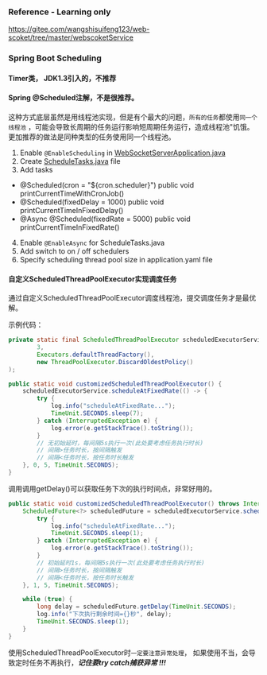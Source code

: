 ### Reference - Learning only

https://gitee.com/wangshisuifeng123/web-scoket/tree/master/webscoketService

### Spring Boot Scheduling

#### Timer类， JDK1.3引入的，不推荐

#### Spring @Scheduled注解，不是很推荐。

这种方式底层虽然是用线程池实现，但是有个最大的问题，`所有的任务`都使用`同一个线程池`
，可能会导致长周期的任务运行影响短周期任务运行，造成线程池"饥饿。更加推荐的做法是同种类型的任务使用同一个线程池。

1. Enable `@EnableScheduling`
   in [WebSocketServerApplication.java](src/main/java/com/jsun/websocket/WebSocketServerApplication.java)
2. Create [ScheduleTasks.java](src/main/java/com/jsun/websocket/schedule/ScheduleTasks.java) file
3. Add tasks

- @Scheduled(cron = "${cron.scheduler}") public void printCurrentTimeWithCronJob()
- @Scheduled(fixedDelay = 1000) public void printCurrentTimeInFixedDelay()
- @Async
  @Scheduled(fixedRate = 5000) public void printCurrentTimeInFixedRate()

4. Enable `@EnableAsync` for ScheduleTasks.java
5. Add switch to on / off schedulers
6. Specify scheduling thread pool size in application.yaml file

#### 自定义ScheduledThreadPoolExecutor实现调度任务

通过自定义ScheduledThreadPoolExecutor调度线程池，提交调度任务才是最优解。

示例代码： 
```java
private static final ScheduledThreadPoolExecutor scheduledExecutorService = new ScheduledThreadPoolExecutor(
        3,
        Executors.defaultThreadFactory(),
        new ThreadPoolExecutor.DiscardOldestPolicy()
);

public static void customizedScheduledThreadPoolExecutor() {
    scheduledExecutorService.scheduleAtFixedRate(() -> {
        try {
            log.info("scheduleAtFixedRate...");
            TimeUnit.SECONDS.sleep(7);
        } catch (InterruptedException e) {
            log.error(e.getStackTrace().toString());
        }
        // 无初始延时，每间隔5s执行一次(此处要考虑任务执行时长)
        // 间隔>任务时长，按间隔触发
        // 间隔<任务时长，按任务时长触发
    }, 0, 5, TimeUnit.SECONDS);
}
```

调用调用getDelay()可以获取任务下次的执行时间点，非常好用的。
```java
public static void customizedScheduledThreadPoolExecutor() throws InterruptedException {
    ScheduledFuture<?> scheduledFuture = scheduledExecutorService.scheduleAtFixedRate(() -> {
        try {
            log.info("scheduleAtFixedRate...");
            TimeUnit.SECONDS.sleep(1);
        } catch (InterruptedException e) {
            log.error(e.getStackTrace().toString());
        }
        // 初始延时1s，每间隔5s执行一次(此处要考虑任务执行时长)
        // 间隔>任务时长，按间隔触发
        // 间隔<任务时长，按任务时长触发
    }, 1, 5, TimeUnit.SECONDS);

    while (true) {
        long delay = scheduledFuture.getDelay(TimeUnit.SECONDS);
        log.info("下次执行剩余时间={}秒", delay);
        TimeUnit.SECONDS.sleep(1);
    }
}
```
使用ScheduledThreadPoolExecutor时`一定要注意异常处理`， 如果使用不当，会导致定时任务不再执行，***记住要try catch捕获异常 !!!***